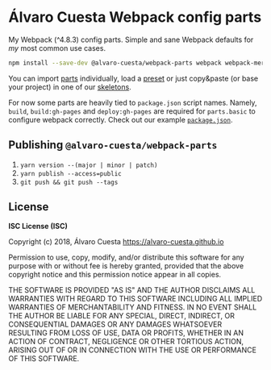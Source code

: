 # Álvaro Cuesta Webpack config parts

My Webpack (^4.8.3) config parts. Simple and sane Webpack defaults for _my_
most common use cases.

```sh
npm install --save-dev @alvaro-cuesta/webpack-parts webpack webpack-merge webpack-cli webpack-serve react-hot-loader
```

You can import [parts](lib/parts.js) individually, load a [preset](lib/index.js)
or just copy&paste (or base your project) in one of our [skeletons](skeletons).

For now some parts are heavily tied to `package.json` script names. Namely,
`build`, `build:gh-pages` and `deploy:gh-pages` are required for `parts.basic`
to configure webpack correctly. Check out our example [`package.json`](skeletons/spa/package.json).

## Publishing `@alvaro-cuesta/webpack-parts`

1. `yarn version --(major | minor | patch)`
2. `yarn publish --access=public`
3. `git push && git push --tags`

## License

**ISC License (ISC)**

Copyright (c) 2018, Álvaro Cuesta <https://alvaro-cuesta.github.io>

Permission to use, copy, modify, and/or distribute this software for any purpose with or without fee is hereby granted, provided that the above copyright notice and this permission notice appear in all copies.

THE SOFTWARE IS PROVIDED "AS IS" AND THE AUTHOR DISCLAIMS ALL WARRANTIES WITH REGARD TO THIS SOFTWARE INCLUDING ALL IMPLIED WARRANTIES OF MERCHANTABILITY AND FITNESS. IN NO EVENT SHALL THE AUTHOR BE LIABLE FOR ANY SPECIAL, DIRECT, INDIRECT, OR CONSEQUENTIAL DAMAGES OR ANY DAMAGES WHATSOEVER RESULTING FROM LOSS OF USE, DATA OR PROFITS, WHETHER IN AN ACTION OF CONTRACT, NEGLIGENCE OR OTHER TORTIOUS ACTION, ARISING OUT OF OR IN CONNECTION WITH THE USE OR PERFORMANCE OF THIS SOFTWARE.
